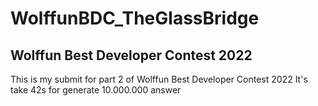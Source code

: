 # WolffunBDC_TheGlassBridge
## Wolffun Best Developer Contest 2022

This is my submit for part 2 of Wolffun Best Developer Contest 2022
It's take 42s for generate 10.000.000 answer
